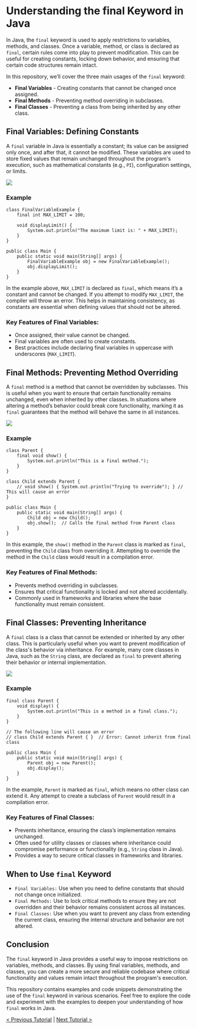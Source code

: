 # Understanding the final Keyword in Java
In Java, the `final` keyword is used to apply restrictions to variables, methods, and classes. Once a variable, method, or class is declared as `final`, certain rules come into play to prevent modification. This can be useful for creating constants, locking down behavior, and ensuring that certain code structures remain intact.

In this repository, we’ll cover the three main usages of the `final` keyword:
* **Final Variables** - Creating constants that cannot be changed once assigned.
* **Final Methods** - Preventing method overriding in subclasses.
* **Final Classes** - Preventing a class from being inherited by any other class.

## Final Variables: Defining Constants
A `final` variable in Java is essentially a constant; its value can be assigned only once, and after that, it cannot be modified. These variables are used to store fixed values that remain unchanged throughout the program's execution, such as mathematical constants (e.g., `PI`), configuration settings, or limits.

[![](https://markdown-videos-api.jorgenkh.no/youtube/SBMooaxh9oU)](https://youtu.be/SBMooaxh9oU)

### Example
```
class FinalVariableExample {
    final int MAX_LIMIT = 100;

    void displayLimit() {
        System.out.println("The maximum limit is: " + MAX_LIMIT);
    }
}

public class Main {
    public static void main(String[] args) {
        FinalVariableExample obj = new FinalVariableExample();
        obj.displayLimit();
    }
}
```
In the example above, `MAX_LIMIT` is declared as `final`, which means it’s a constant and cannot be changed. If you attempt to modify `MAX_LIMIT`, the compiler will throw an error. This helps in maintaining consistency, as constants are essential when defining values that should not be altered.

### Key Features of Final Variables:
* Once assigned, their value cannot be changed.
* Final variables are often used to create constants.
* Best practices include declaring final variables in uppercase with underscores (`MAX_LIMIT`).

## Final Methods: Preventing Method Overriding
A `final` method is a method that cannot be overridden by subclasses. This is useful when you want to ensure that certain functionality remains unchanged, even when inherited by other classes. In situations where altering a method’s behavior could break core functionality, marking it as `final` guarantees that the method will behave the same in all instances.

[![](https://markdown-videos-api.jorgenkh.no/youtube/r1MjgcMVYGY)](https://youtu.be/r1MjgcMVYGY)

### Example
```
class Parent {
    final void show() {
        System.out.println("This is a final method.");
    }
}

class Child extends Parent {
    // void show() { System.out.println("Trying to override"); } // This will cause an error
}

public class Main {
    public static void main(String[] args) {
        Child obj = new Child();
        obj.show();  // Calls the final method from Parent class
    }
}
```
In this example, the `show()` method in the `Parent` class is marked as `final`, preventing the `Child` class from overriding it. Attempting to override the method in the `Child` class would result in a compilation error.

### Key Features of Final Methods:
* Prevents method overriding in subclasses.
* Ensures that critical functionality is locked and not altered accidentally.
* Commonly used in frameworks and libraries where the base functionality must remain consistent.

## Final Classes: Preventing Inheritance
A `final` class is a class that cannot be extended or inherited by any other class. This is particularly useful when you want to prevent modification of the class's behavior via inheritance. For example, many core classes in Java, such as the `String` class, are declared as `final` to prevent altering their behavior or internal implementation.

[![](https://markdown-videos-api.jorgenkh.no/youtube/e1BOyEWA5MA)](https://youtu.be/e1BOyEWA5MA)

### Example
```
final class Parent {
    void display() {
        System.out.println("This is a method in a final class.");
    }
}

// The following line will cause an error
// class Child extends Parent { }  // Error: Cannot inherit from final class

public class Main {
    public static void main(String[] args) {
        Parent obj = new Parent();
        obj.display();
    }
}
```
In the example, `Parent` is marked as `final`, which means no other class can extend it. Any attempt to create a subclass of `Parent` would result in a compilation error.

### Key Features of Final Classes:
* Prevents inheritance, ensuring the class’s implementation remains unchanged.
* Often used for utility classes or classes where inheritance could compromise performance or functionality (e.g., `String` class in Java).
* Provides a way to secure critical classes in frameworks and libraries.

## When to Use `final` Keyword
* `Final Variables:` Use when you need to define constants that should not change once initialized.
* `Final Methods:` Use to lock critical methods to ensure they are not overridden and their behavior remains consistent across all instances.
* `Final Classes:` Use when you want to prevent any class from extending the current class, ensuring the internal structure and behavior are not altered.

## Conclusion
The `final` keyword in Java provides a useful way to impose restrictions on variables, methods, and classes. By using final variables, methods, and classes, you can create a more secure and reliable codebase where critical functionality and values remain intact throughout the program's execution.

This repository contains examples and code snippets demonstrating the use of the `final` keyword in various scenarios. Feel free to explore the code and experiment with the examples to deepen your understanding of how `final` works in Java.

[< Previous Tutorial](https://github.com/nakulmitra/java-tutorial/blob/master/object-oriented-programming/static-members/StaticMembers.md) | [Next Tutorial >](https://github.com/nakulmitra/java-tutorial/blob/master/exception-handling/Introduction.md)